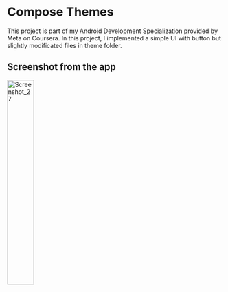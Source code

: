 # Compose Themes
This project is part of my Android Development Specialization provided by Meta on Coursera. In this project, I implemented a simple UI with button but slightly modificated files in theme folder.
## Screenshot from the app
<img width="35%" alt="Screenshot_27" src="https://user-images.githubusercontent.com/92806557/233488036-31eb9b99-c728-4552-b436-2ebccfb3d28c.png">
